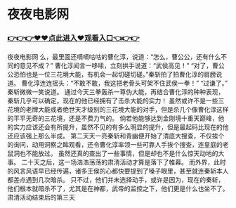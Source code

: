 # 夜夜电影网

### <a href="https://github.com/xinfue/dunp/issues/2">👉👉👉♥♥点此进入♥观看入口👈👉👉</a>

夜夜电影网
么，最里面还嘀嘀咕咕的曹化淳，说道：“怎么，曹公公，还有什么不同的意见不成？”
    曹化淳闻言一哆嗦，立刻拱手说道：“武侯高见！”
    “对了，曹公公恐怕也是一位三花境大能，有机会一起切磋切磋。”秦斩拍了拍曹化淳的肩膀说道。
    曹化淳连连摇头：“不敢不敢，我这把老骨头可架不住武侯一拳！”
    “过谦了。”
    秦斩微微一笑说道。
    通过今天三拳轰杀一尊伪大能，再结合曹化淳的种种表现，秦斩几乎可以确定，现在的他已经拥有了击杀大能的实力！
    虽然或许不是一些三花境的老牌大能或者绝世天才级别的三花境大能的对手，但是杀几个像曹化淳这样的平平无奇的三花境，还是不费力气的。
    倘若他能够达到金刚境十重天巅峰，他的实力应该还会有所提升，虽然不见的有多么明显的提升，但是最起码比现在的他还应该强上那么半成。
    第二天天一亮秦斩和青幽便开始了清底大搜查，不仅挨个的询问，动用洞察之眸观看，还令曹化淳率领一些可靠人手挨个搜查，连皇庭的老鼠洞也不能放过。
    虽然还真的查出了一些事情，但是却也不是什么惊天动地的大事。
    二十天之后，这一场浩浩荡荡的肃清活动才算是落下了帷幕。
    而外界，此时的风言风语早已经传遍，诸多王侯的心都快要提到了嗓子眼里，甚至就连秦斩本人都差点遇到几次暗杀。
    只不过，他们并未选择动手，或许是因为，现在的秦斩，他们根本就暗杀不了，尤其是在神都，武帝的监控之下，他们更是什么也坐不了。
    肃清活动结束后的第三天
